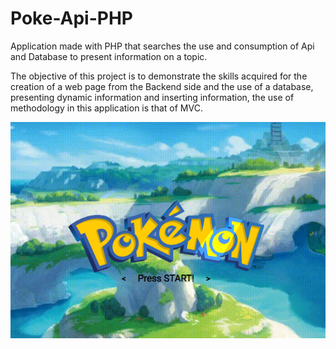 # Poke-Api-PHP
 Application made with PHP that searches the use and consumption of Api and Database to present information on a topic.
 
 The objective of this project is to demonstrate the skills acquired for the creation of a web page from the Backend side and the use of a database, presenting dynamic information and inserting information, the use of methodology in this application is that of MVC.

<img src="./public/img/presentation-img-1.png" alt="Presentation-1"/>
